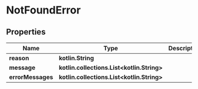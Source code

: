 
# NotFoundError

## Properties
Name | Type | Description | Notes
------------ | ------------- | ------------- | -------------
**reason** | **kotlin.String** |  | 
**message** | **kotlin.collections.List&lt;kotlin.String&gt;** |  |  [optional]
**errorMessages** | **kotlin.collections.List&lt;kotlin.String&gt;** |  |  [optional]



